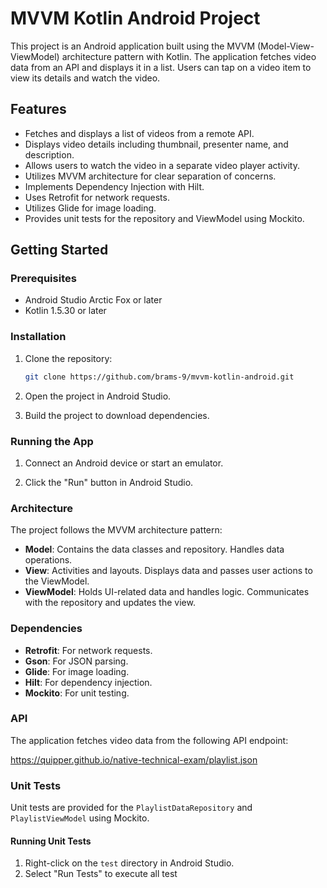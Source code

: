 # MVVM Kotlin Android Project

This project is an Android application built using the MVVM (Model-View-ViewModel) architecture pattern with Kotlin. The application fetches video data from an API and displays it in a list. Users 
can tap on a video item to view its details and watch the video.

## Features

- Fetches and displays a list of videos from a remote API.
- Displays video details including thumbnail, presenter name, and description.
- Allows users to watch the video in a separate video player activity.
- Utilizes MVVM architecture for clear separation of concerns.
- Implements Dependency Injection with Hilt.
- Uses Retrofit for network requests.
- Utilizes Glide for image loading.
- Provides unit tests for the repository and ViewModel using Mockito.

## Getting Started

### Prerequisites

- Android Studio Arctic Fox or later
- Kotlin 1.5.30 or later

### Installation

1. Clone the repository:
    ```sh
    git clone https://github.com/brams-9/mvvm-kotlin-android.git
    ```
2. Open the project in Android Studio.

3. Build the project to download dependencies.

### Running the App

1. Connect an Android device or start an emulator.

2. Click the "Run" button in Android Studio.

### Architecture

The project follows the MVVM architecture pattern:

- **Model**: Contains the data classes and repository. Handles data operations.
- **View**: Activities and layouts. Displays data and passes user actions to the ViewModel.
- **ViewModel**: Holds UI-related data and handles logic. Communicates with the repository and updates the view.

### Dependencies

- **Retrofit**: For network requests.
- **Gson**: For JSON parsing.
- **Glide**: For image loading.
- **Hilt**: For dependency injection.
- **Mockito**: For unit testing.

### API

The application fetches video data from the following API endpoint:

https://quipper.github.io/native-technical-exam/playlist.json

### Unit Tests

Unit tests are provided for the `PlaylistDataRepository` and `PlaylistViewModel` using Mockito.

#### Running Unit Tests

1. Right-click on the `test` directory in Android Studio.
2. Select "Run Tests" to execute all test
